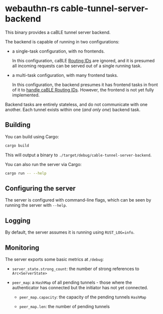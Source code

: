 # webauthn-rs cable-tunnel-server-backend

This binary provides a caBLE tunnel server backend.

The backend is capable of running in two configurations:

* a single-task configuration, with no frontends.

  In this configuration, caBLE [Routing IDs][background] are ignored, and it is
  presumed all incoming requests can be served out of a single running task.

* a multi-task configuration, with many frontend tasks.

  In this configuration, the backend presumes it has frontend tasks in front of
  it to [handle caBLE Routing IDs][background]. However, the frontend is not yet
  fully implemented.

Backend tasks are entirely stateless, and do not communicate with one another.
Each tunnel exists within one (*and only one*) backend task.

[background]: ../README.md#background

## Building

You can build using Cargo:

```sh
cargo build
```

This will output a binary to `./target/debug/cable-tunnel-server-backend`.

You can also run the server via Cargo:

```sh
cargo run -- --help
```

## Configuring the server

The server is configured with command-line flags, which can be seen by running
the server with `--help`.

## Logging

By default, the server assumes it is running using `RUST_LOG=info`.

## Monitoring

The server exports some basic metrics at `/debug`:

* `server_state.strong_count`: the number of strong references to `Arc<ServerState>`

* `peer_map`: a `HashMap` of all pending tunnels - those where the authenticator
  has connected but the initiator has not yet connected.

  * `peer_map.capacity`: the capacity of the pending tunnels `HashMap`

  * `peer_map.len`: the number of pending tunnels
